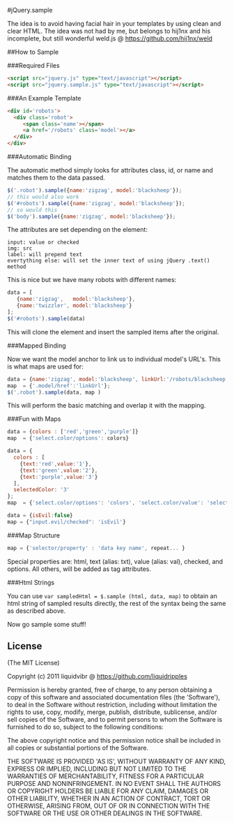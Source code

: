 #jQuery.sample

The idea is to avoid having facial hair in your templates by using clean and clear HTML. 
The idea was not had by me, but belongs to hij1nx and his incomplete, but still 
wonderful weld.js @ https://github.com/hij1nx/weld


##How to Sample

###Required Files

```html
<script src="jquery.js" type="text/javascript"></script>
<script src="jquery.sample.js" type="text/javascript"></script>
```

###An Example Template

```html
<div id='robots'>
  <div class='robot'>
     <span class='name'></span> 
     <a href='/robots' class='model'></a>
  </div>
</div>
```

###Automatic Binding

The automatic method simply looks for attributes class, id, or name and matches them to the data passed.

```javascript
$('.robot').sample({name:'zigzag', model:'blacksheep'});
// this would also work
$('#robots').sample({name:'zigzag', model:'blacksheep'});
// so would this
$('body').sample({name:'zigzag', model:'blacksheep'});
```

The attributes are set depending on the element:

```
input: value or checked
img: src
label: will prepend text
evertything else: will set the inner text of using jQuery .text() method
```

This is nice but we have many robots with different names:

```javascript
data = [
   {name:'zigzag',   model:'blacksheep'}, 
   {name:'twizzler', model:'blacksheep'}
];
$('#robots').sample(data)
```

This will clone the element and insert the sampled items after the original.


###Mapped Binding

Now we want the model anchor to link us to individual model's URL's. This is what maps are used for:

```javascript
data = {name:'zigzag', model:'blacksheep', linkUrl:'/robots/blacksheep'};
map  = {'.model/href':'linkUrl'};
$('.robot').sample(data, map )
```

This will perform the basic matching and overlap it with the mapping.


###Fun with Maps

```javascript
data = {colors : ['red','green','purple']} 
map  = {'select.color/options': colors}

data = { 
  colors : [
    {text:'red',value:'1'},
    {text:'green',value:'2'},
    {text:'purple',value:'3'}
  ], 
  selectedColor: '3' 
};
map  = {'select.color/options': 'colors', 'select.color/value': 'selectedColor'}

data = {isEvil:false}
map = {"input.evil/checked": 'isEvil'}
```


###Map Structure

```javascript
map = {'selector/property' : 'data key name', repeat... }
```

Special properties are: html, text (alias: txt), value (alias: val), checked, and options.
All others, will be added as tag attributes.


###Html Strings

You can use `var sampledHtml = $.sample (html, data, map)` to obtain an html string of sampled results directly, 
the rest of the syntax being the same as described above.

Now go sample some stuff!


## License

(The MIT License)

Copyright (c) 2011 liquidvibr @ https://github.com/liquidripples

Permission is hereby granted, free of charge, to any person obtaining a copy of this software and associated documentation files (the 'Software'), to deal in the Software without restriction, including without limitation the rights to use, copy, modify, merge, publish, distribute, sublicense, and/or sell copies of the Software, and to permit persons to whom the Software is furnished to do so, subject to the following conditions:

The above copyright notice and this permission notice shall be included in all copies or substantial portions of the Software.

THE SOFTWARE IS PROVIDED 'AS IS', WITHOUT WARRANTY OF ANY KIND, EXPRESS OR IMPLIED, INCLUDING BUT NOT LIMITED TO THE WARRANTIES OF MERCHANTABILITY, FITNESS FOR A PARTICULAR PURPOSE AND NONINFRINGEMENT. IN NO EVENT SHALL THE AUTHORS OR COPYRIGHT HOLDERS BE LIABLE FOR ANY CLAIM, DAMAGES OR OTHER LIABILITY, WHETHER IN AN ACTION OF CONTRACT, TORT OR OTHERWISE, ARISING FROM, OUT OF OR IN CONNECTION WITH THE SOFTWARE OR THE USE OR OTHER DEALINGS IN THE SOFTWARE.





